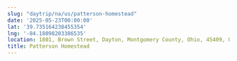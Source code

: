 ```yaml
---
slug: "daytrip/na/us/patterson-homestead"
date: '2025-05-23T00:00:00'
lat: '39.735164238455354'
lng: '-84.18098203386535'
location: 1801, Brown Street, Dayton, Montgomery County, Ohio, 45409, United States
title: Patterson Homestead
---
```



